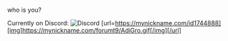  who is you?

Currently on Discord:
![Discord](https://discord.c99.nl/widget/theme-3/482951588055351306.png)
[url=https://mynickname.com/id1744888][img]https://mynickname.com/forumt9/AdiGro.gif[/img][/url]


